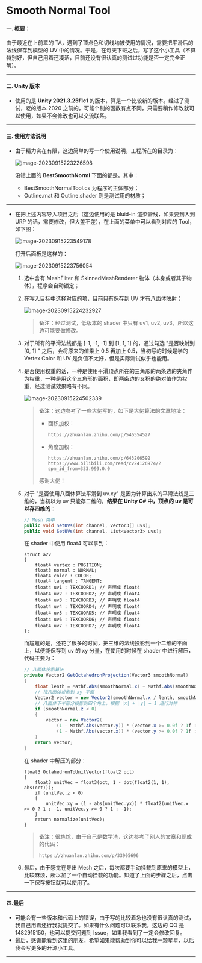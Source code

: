 # Smooth Normal Tool


#### 一. 概要：

由于最近在上前辈的 TA，遇到了顶点色和切线均被使用的情况，需要把平滑后的法线保存到模型的 UV 中的情况。于是，在每天下班之后，写了这个小工具（不算特别好，但自己用着还凑活，目前还没有很认真的测试过功能是否一定完全正确）。

---



#### 二. Unity 版本

- 使用的是 **Unity 2021.3.25f1c1** 的版本，算是一个比较新的版本。经过了测试，老的版本 2020 之前的，可能个别的函数有点不同，只需要稍作修改就可以使用，如果不会修改也可以交流联系。

---



#### 三. 使用方法说明

- 由于精力实在有限，这边简单的写一个使用说明，工程所在的目录为：

    ![image-20230915223226598](README.assets/image-20230915223226598.png)

    没错上面的 **BestSmoothNorml** 下面的都是。其中：

    - BestSmoothNormalTool.cs 为程序的主体部分；
    - Outline.mat 和 Outline.shader 则是测试用的材质；

---

- 在把上述内容导入项目之后（这边使用的是 bluid-in 渲染管线，如果要到入到 URP 的话，需要修改，但大差不差），在上面的菜单中可以看到对应的 Tool，如下图：

    ![image-20230915223549178](README.assets/image-20230915223549178.png)

    打开后面板是这样的：

    ![image-20230915223756054](README.assets/image-20230915223756054.png)

    1. 选中含有 MeshFilter 和 SkinnedMeshRenderer 物体（本身或者其子物体），程序会自动锁定；

    2. 在写入目标中选择对应的项，目前只有保存到 UV 才有八面体映射；

        ![image-20230915224232927](README.assets/image-20230915224232927.png)

        > 备注：经过测试，低版本的 shader 中只有 uv1, uv2, uv3，所以这边可能要做修改。

    3. 对于所有的平滑法线都是 [-1, -1, -1] 到 [1, 1, 1] 的，通过勾选 "是否映射到 [0, 1] " 之后，会将原来的值乘上 0.5 再加上 0.5，当初写的时候是学的 Vertex Color 和 UV 是负值不太好，但是实际测试似乎也能用。

    4. 是否使用权重的话，一种是使用平滑顶点所在的三角形的两条边的夹角作为权重，一种是用这个三角形的面积，即两条边的叉积的绝对值作为权重，经过测试效果略有不同。

        ![image-20230915224502339](README.assets/image-20230915224502339.png)

        > 备注：这边参考了一些大佬写的，如下是大佬算法的文章地址：
        >
        > - 面积加权：
        >
        >     ``` http
        >     https://zhuanlan.zhihu.com/p/546554527
        >     ```
        >
        > - 角度加权：
        >
        >     ``` http
        >     https://zhuanlan.zhihu.com/p/643206592
        >     https://www.bilibili.com/read/cv24126974/?spm_id_from=333.999.0.0
        >     ```
        >
        > 感谢大佬！

    5. 对于 "是否使用八面体算法平滑到 uv.xy" 是因为计算出来的平滑法线是三维的，当初以为 uv 只能存二维的，**结果在 Unity C# 中，顶点的 uv 是可以存四维的**：

        ``` C#
        // Mesh 类中
        public void SetUVs(int channel, Vector3[] uvs);
        public void SetUVs(int channel, List<Vector3> uvs);
        ```

        在 shader 中使用 float4 可以拿到：

        ``` shader
        struct a2v
        {
            float4 vertex : POSITION;
            float3 normal : NORMAL;
            float4 color : COLOR;
            float4 tangent : TANGENT;
            float4 uv1 : TEXCOORD1; // 声明成 float4
            float4 uv2 : TEXCOORD2; // 声明成 float4
            float4 uv3 : TEXCOORD3; // 声明成 float4
            float4 uv4 : TEXCOORD4; // 声明成 float4
            float4 uv5 : TEXCOORD5; // 声明成 float4
            float4 uv6 : TEXCOORD6; // 声明成 float4
            float4 uv7 : TEXCOORD7; // 声明成 float4
        };
        ```

        而尴尬的是，还花了很多的时间，把三维的法线投影到一个二维的平面上，以便能保存到 uv 的 xy 分量，在使用的时候在 shader 中进行解压，代码主要为：

        ``` C#
        // 八面体投影算法
        private Vector2 GetOctahedronProjection(Vector3 smoothNormal)
        {
            float lenth = Mathf.Abs(smoothNormal.x) + Mathf.Abs(smoothNormal.y) + Mathf.Abs(smoothNormal.z);
            // 按八面体投影到 xy 平面
            Vector2 vector = new Vector2(smoothNormal.x / lenth, smoothNormal.y / lenth);
            // 八面体下半部分投影到四个角上，根据 |x| + |y| = 1 进行对称
            if (smoothNormal.z < 0)
            {
                vector = new Vector2(
                    (1 - Mathf.Abs(vector.y)) * (vector.x >= 0.0f ? 1f : -1f),
                    (1 - Mathf.Abs(vector.x)) * (vector.y >= 0.0f ? 1f : -1f));
            }
            return vector;
        }
        ```

        在 shader 中解压的部分：

        ``` shader
        float3 OctahedronToUnitVector(float2 oct)
        {
            float3 unitVec = float3(oct, 1 - dot(float2(1, 1), abs(oct)));
            if (unitVec.z < 0)
            {
            	unitVec.xy = (1 - abs(unitVec.yx)) * float2(unitVec.x >= 0 ? 1 : -1, unitVec.y >= 0 ? 1 : -1);
            }
            return normalize(unitVec);
        }
        ```

        > 备注：很尴尬，由于自己是数学渣，这边参考了别人的文章和现成的代码：
        >
        > ``` http
        > https://zhuanlan.zhihu.com/p/33905696
        > ```

    6. 最后，由于感觉在导出 Mesh 之后，每次都要手动挂载到原来的模型上，比较麻烦，所以加了一个自动挂载的功能。知道了上面的步骤之后，点击一下保存按钮就可以使用了。

---



#### 四.最后

- 可能会有一些版本和代码上的错误，由于写的比较着急也没有很认真的测试，我自己用着还行我就提交了。如果有什么问题可以联系我，这边的 QQ 是 1482915150，也可以提交问题到 Issue，如果我看到了一定会修改回复。
- 最后，感谢能看到这里的朋友，希望如果能帮助到你可以给我一颗星星，以后我会写更多的开源小工具。

----

